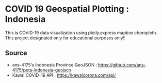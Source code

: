 # COVID 19 Geospatial Plotting : Indonesia
This is COVID-19 data visualization using plotly.express mapbox choropleth. This project designated only for educational purposes only!!

## Source
- ans-4175's Indonesia Province GeoJSON : https://github.com/ans-4175/peta-indonesia-geojson
- Kawal COVID-19 API : https://kawalcorona.com/api/
